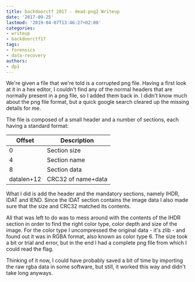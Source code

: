 ```yaml
---
title: backdoorctf 2017 - dead-png2 Writeup
date: '2017-09-25'
lastmod: '2019-04-07T13:46:27+02:00'
categories:
- writeup
- backdoorctf17
tags:
- forensics
- data-recovery
authors:
- dp1
---
```


We're given a file that we're told is a corrupted png file. Having a first look at it in a hex editor, I couldn't find any of the normal headers that are normally present in a png file, so I added them back in.
I didn't know much about the png file format, but a quick google search cleared up the missing details for me.

The file is composed of a small header and a number of sections, each having a standard format:

<table class="table">
    <thead>
        <tr>
            <th>Offset</th>
            <th>Description</th>
        </tr>
    </thead>
    <tbody>
        <tr>
            <td>0</td>
            <td>Section size</td>
        </tr>
        <tr>
            <td>4</td>
            <td>Section name</td>
        </tr>
        <tr>
            <td>8</td>
            <td>Section data</td>
        </tr>
        <tr>
            <td>datalen+12</td>
            <td>CRC32 of name+data</td>
        </tr>
    </tbody>
</table>

What I did is add the header and the mandatory sections, namely IHDR, IDAT and IEND. Since the IDAT section contains the image data I also made sure that the size and CRC32 matched its contents.

All that was left to do was to mess around with the contents of the IHDR section in order to find the right color type, color depth and size of the image. For the color type I uncompressed the original data - it's zlib - and found out it was in RGBA format, also known as color type 6.
The size took a bit or trial and error, but in the end I had a complete png file from which I could read the flag.

Thinking of it now, I could have probably saved a bit of time by importing the raw rgba data in some software, but still, it worked this way and didn't take long anyways.
